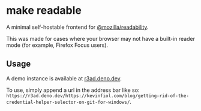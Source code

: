 # make readable

A minimal self-hostable frontend for [@mozilla/readability](https://github.com/mozilla/readability).

This was made for cases where your browser may not have a built-in reader mode (for example, Firefox Focus users).

## Usage

A demo instance is available at [r3ad.deno.dev](https://r3ad.deno.dev/).

To use, simply append a url in the address bar like so: `https://r3ad.deno.dev/https://kevinfiol.com/blog/getting-rid-of-the-credential-helper-selector-on-git-for-windows/`.
